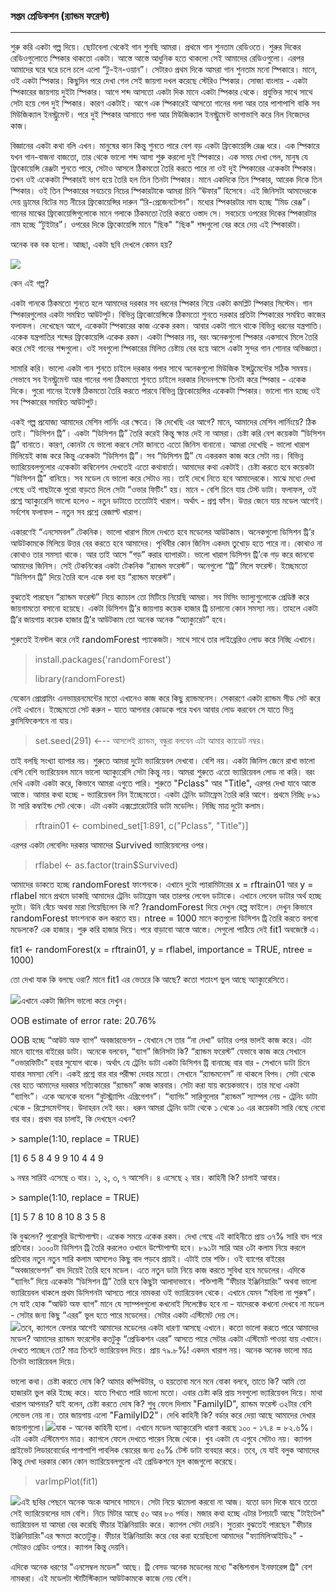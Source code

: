 ### সপ্তম প্রেডিকশন \(র‌্যান্ডম ফরেস্ট\)

---

শুরু করি একটা গল্প দিয়ে। ছোটবেলা থেকেই গান শুনছি আমরা। প্রথমে গান শুনতাম রেডিওতে। শুরুর দিকের রেডিওগুলোতে স্পিকার থাকতো একটা। আস্তে আস্তে আধুনিক হতে থাকলো সেই আমাদের রেডিওগুলো। এরপর আমাদের ঘরে ঘরে চলে চলে এলো “টু-ইন-ওয়ান”।  সেটারও প্রথম দিকে আমরা গান শুনতাম মনো স্পিকারে। মানে, ওই একটা স্পিকার। কিছুদিন পরে দেখা গেল সেই জায়গা দখল করেছে স্টেরিও স্পিকার। সোজা বাংলায় - একটা স্পিকারের জায়গায় দুইটা স্পিকার। আগে শব্দ আসতো একটা দিক মানে একটা স্পিকার থেকে। প্রযুক্তির সাথে সাথে সেটা হয়ে গেল দুই স্পিকার। কারণ একটাই। আগে এক স্পিকারেই আসতো গানের গলা আর তার পাশাপাশি বাকি সব মিউজিক্যাল ইনস্ট্রুমেন্ট। পরে দুই স্পিকার আসাতে গলা আর মিউজিক্যাল ইনস্ট্রুমেন্ট ভাগাভাগি করে নিল নিজেদের কাজ।

বিজ্ঞানের একটা কথা বলি এখন। মানুষের কান কিন্তু শুনতে পারে বেশ বড় একটা ফ্রিকোয়েন্সি রেঞ্জ ধরে। এক স্পিকারে যখন গান-বাজনা বাজতো, তার থেকে ভালো শব্দ আসা শুরু করলো দুই স্পিকারে। এক সময় দেখা গেল, মানুষ যে ফ্রিকোয়েন্সি রেঞ্জটা শুনতে পারে, সেটাও আসলে ঠিকমতো তৈরি করতে পারে না ওই দুই স্পিকারের একেকটা স্পিকার। তখন ওই একেকটা স্পিকারই ভাগ হয়ে তৈরি হল তিন তিনটা স্পিকার। মানে একদিকে তিন স্পিকার, আরেক দিকে তিন স্পিকার। ওই তিন স্পিকারের সবচেয়ে নিচের স্পিকারটাকে আমরা চিনি “ঊফার” হিসেবে। এই জিনিসটা আমাদেরকে দেয় ড্রামের বিটের মত নীচের ফ্রিকোয়েন্সির দারুন “রি-প্রেজেনটেশন”। মধ্যের স্পিকারটার নাম হচ্ছে “মিড রেঞ্জ”। গানের মাঝের  ফ্রিকোয়েন্সিগুলোকে মানে গলাকে ঠিকমতো তৈরি করতে ওস্তাদ সে। সবচেয়ে ওপরের দিকের স্পিকারটার নাম হচ্ছে “টুইটার”। ওপরের দিকে ফ্রিকোয়েন্সি মানে "ছিক" "ছিক" শব্দগুলো বের করে দেয় এই স্পিকারটা।

অনেক বক বক হলো। আচ্ছা, একটা ছবি দেখলে কেমন হয়?

![](/assets/speaker.jpg)

কেন এই গল্প?

একটা গানকে ঠিকমতো শুনতে হলে আমাদের দরকার সব  ধরনের স্পিকার নিয়ে একটা কমপ্লিট স্পিকার সিস্টেম। গান স্পিকারগুলোর একটা সমন্বিত আউটপুট। বিভিন্ন ফ্রিকোয়েন্সিকে ঠিকমতো শুনতে দরকার প্রতিটা স্পিকারের সমন্বিত কাজের ফলাফল। দেখেছেন আগে, একেকটা স্পিকারের কাজ একেক রকম। আবার একটা গানে থাকে বিভিন্ন ধরনের যন্ত্রপাতি। একেক যন্ত্রপাতির শব্দের ফ্রিকোয়েন্সি একেক রকম। একটা স্পিকার নয়, বরং অনেকগুলো স্পিকার একসাথে মিলে তৈরি করে সেই গানের শব্দগুলো। ওই সবগুলো স্পিকারের মিলিত চেষ্টায় বের হয়ে আসে একটা সুন্দর গান শোনার অভিজ্ঞতা।

সামারি করি। ভালো একটা গান শুনতে চাইলে দরকার গলার সাথে অনেকগুলো মিউজিক ইন্সট্রুমেন্টের সঠিক সমন্বয়। সেভাবে সব ইনস্ট্রুমেন্ট আর গানের গলা ঠিকমতো শুনতে চাইলে দরকার নিদেনপক্ষে তিনটা করে স্পিকার - একেক দিকে। পুরো গানের ইফেক্ট ঠিকমতো তৈরি করতে পারবে বিভিন্ন ফ্রিকোয়েন্সির একেকটা স্পিকার। ভালো গান হচ্ছে ওই সব স্পিকারের সমন্বিত আউটপুট।

একই গল্প প্রযোজ্য আমাদের মেশিন লার্নিং এর ক্ষেত্রে। কি দেখেছি এর আগে? মানে, আমাদের মেশিন লার্নিংয়ে? ঠিক তাই। “ডিসিশন ট্রি”। একটা “ডিসিশন ট্রি” তৈরি করেই কিন্তু ক্ষান্ত দেই না আমরা। চেষ্টা করি বেশ কয়েকটা “ডিসিশন ট্রি” বানাতে। কারণ, কোনটা যে ভালো করবে সেটা জানতে এতো জিনিস বানানো। আমরা দেখেছি - ভালো খারাপ মিলিয়েই কাজ করে কিন্তু একেকটা “ডিসিশন ট্রি”। সব “ডিসিশন ট্রি” যে একরকম কাজ করে সেটা নয়। বিভিন্ন ভ্যারিয়েবলগুলোর একেকটা কম্বিনেশন দেখতেই এতো কথাবার্তা। আমাদের কথা একটাই। চেষ্টা করতে হবে কয়েকটা “ডিসিশন ট্রি” বানিয়ে। সব মডেল যে ভালো করে সেটাও নয়। তাই দেখে নিতে হবে আমাদেরকে। মাঝে মধ্যে দেখা গেছে ওই গাছটাকে পুরো বাড়তে দিলে সেটা “ওভার ফিটিং” হয়। মানে - বেশি চিনে যায় টেস্ট ডাটা। ফলাফল, ওই প্রশ্নে অ্যাক্যুরেসি ভালো হলেও - নতুন ডাটাতে ততোটাই খারাপ। অর্থাৎ - প্ৰশ্ন ফাঁস। উত্তর জেনে যায় মডেল আগেই। সর্বশেষ ফলাফল - নতুন সব প্রশ্নে রেজাল্ট খারাপ।

একারণেই “এনসেমবল” টেকনিক। ভালো খারাপ মিলে দেখতে হবে মডেলের আউটকাম। অনেকগুলো ডিসিশন ট্রি’র আউটকামকে মিলিয়ে উত্তর বের করতে হবে আমাদের। পৃথিবীর কোন জিনিস একদম তুখোড় হতে পারে না। কোথাও না কোথাও তার সমস্যা থাকে। আর তাই আসে “গড়” করার ব্যাপারটা। ভালো খারাপ ডিসিশন ট্রি’কে গড় করে জানবো আমাদের জিনিস। সেই টেকনিকের একটা টেকনিক “র‌্যান্ডম ফরেস্ট”। অনেগুলো “ট্রি” মিলে ফরেস্ট। ইচ্ছেমতো “ডিসিশন ট্রি” দিয়ে তৈরি বলে একে বলা হয় “র‌্যান্ডম ফরেস্ট”।

বুঝতেই পারছেন “র‌্যান্ডম ফরেস্ট” নিয়ে ক্যাচাল তো মিটিয়ে নিয়েছি আমরা। সব মিসিং ভ্যাল্যুগুলোকে প্রেডিক্ট করে জায়গামতো বসানো হয়েছে। একটা ডিসিশন ট্রি’র জায়গায় কয়েক হাজার ট্রি চালানো কোন সমস্যা নয়। তাহলে একটা ট্রি’র জায়গায় কয়েক হাজার ট্রি’র আউটকাম তো অনেক অনেক “অ্যাক্যুরেট” হবে।

শুরুতেই ইনস্টল করে নেই randomForest প্যাকেজটা। সাথে সাথে তার লাইব্রেরিও লোড করে নিচ্ছি এখানে।

> install.packages\('randomForest'\)
>
> library\(randomForest\)

যেকোন প্রোগ্রামিং এনভায়রনমেন্টের মতো এখানেও কাজ করে কিছু র‌্যান্ডমনেস। সেকারণে একটা র‌্যান্ডম সীড সেট করে নেই এখানে। ইচ্ছেমতো সেট করুন - যাতে আপনার কোডকে পরে যখন আবার লোড করবেন সে যাতে ভিন্ন ক্লাসিফিকেশনে না যায়।

> set.seed\(291\)   ←-- আসলেই র‌্যান্ডম, বন্ধুরা বলবেন এটা আমার ক্যাডেট নম্বর।

তাই বলছি সংখ্যা ব্যাপার নয়। শুরুতে আমরা দুটো ভ্যারিয়েবল দেখবো। বেশি নয়। একটা জিনিস জেনে রাখা ভালো বেশি বেশি ভ্যারিয়েবল মানে ভালো অ্যাক্যুরেসি সেটা কিন্তু নয়। আমরা শুরুতে এতো ভ্যারিয়েবল লোড না করি। বরং দেখি একটা একটা করে, কিভাবে আমরা এগুতে পারি। শুরুতে "Pclass" আর "Title", এরপর দেখা যাবে আস্তে আস্তে। আমার কথা হচ্ছে - ভ্যারিয়েবল নিন ইচ্ছেমতো। একটা ট্রেনিং ডাটাফ্রেম তৈরি করি আগে। প্রথমে নিচ্ছি ৮৯১ টা সারি কম্বাইন্ড সেট থেকে। এটা একটা এক্সপ্লোরেটোরি ডাটা মডেলিং। নিচ্ছি মাত্র দুটো কলাম।

> rftrain01 &lt;- combined\_set\[1:891, c\("Pclass", "Title"\)\]

এরপর একটা লেবেলিং দরকার আমাদের Survived ভ্যারিয়েবলের ওপর।

> rflabel &lt;- as.factor\(train$Survived\)

আমাদের ডাকতে হচ্ছে randomForest ফাংশনকে। এখানে দুটো প্যারামিটারের x = rftrain01 আর y = rflabel মানে প্রথমে ডাকছি আমাদের ট্রেনিং ডাটাফ্রেম আর তারপর লেবেল ডাটাকে। এখানে লেবেল ডাটার অর্থ হচ্ছে দুটো। উনি বেঁচে অথবা মারা গিয়েছিলেন কি না? ?randomForest দিয়ে দেখুন হেল্প ফাইলে। দেখুন কিভাবে randomForest ফাংশনকে কল করতে হয়। ntree = 1000 মানে কতগুলো ডিসিশন ট্রি তৈরি করতে বলবো মডেলকে? এক হাজার। শুরু করি হাজার দিয়ে। পরে বাড়াবো আস্তে আস্তে। সেগুলো পাঠিয়ে দেই fit1 অবজেক্টে এ।

fit1 &lt;- randomForest\(x = rftrain01, y = rflabel, importance = TRUE, ntree = 1000\)

তো দেখা যাক কি বলছে ওরা? মানে fit1 এর ভেতরে কি আছে? কতো শতাংশ ভুল আছে অ্যাক্যুরেসিতে।

![](/assets/rf1.png)এখানে একটা জিনিস ভালো করে দেখুন।

OOB estimate of  error rate: 20.76%

OOB হচ্ছে “আউট অফ ব্যাগ” অবজারভেশন - যেখানে সে তার “না দেখা” ডাটার ওপর ভালই কাজ করে। এটা মানে ব্যাগের বাইরের ডাটা। অনেকে বলবেন, “ব্যাগ” জিনিসটা কি? “র‌্যান্ডম ফরেস্ট” যেভাবে কাজ করে সেখানে “ওভারফিটিং” হবার সুযোগ থাকে। অর্থাৎ যে ট্রেনিং ডাটা একটা ডিসিশন ট্রি বানাচ্ছে বার বার - সেখানে ডাটা চিনে যাবার সমস্যা বেশি। একই প্রশ্নে বার বার পরীক্ষা দেবার মতো। সেখানে “র‌্যান্ডমনেস” না থাকলে বিপদ। সেটা থেকে বের হতে আমাদের দরকার সত্যিকারের “র‌্যান্ডম” কাজ কারবার। সেটা করা যায় কয়েকভাবে। তার মধ্যে একটা  “ব্যাগিং”। একে অনেকে বলেন “বুটস্ট্র্যাপিং এগ্রিগেশন”। “ব্যাগিং” সারিগুলোর “র‌্যান্ডম” স্যাম্পল নেয় - ট্রেনিং ডাটা থেকে - রিপ্লেসমেন্টসহ। উদাহরন দেই বরং। ধরুন আমরা ট্রেনিং ডাটা থেকে ১ থেকে ১০ এর কয়েকটা সারি বেছে নেবো বার বার। প্রথম বার চালাই, কি দেখছেন এখন?

&gt; sample\(1:10, replace = TRUE\)

\[1\]  6  5  8  4  9  9 10  4  4  9

৯ নম্বর সারিই এসেছে ৩ বার। ১, ২, ৩, ৭ আসেনি। ৪ এসেছে ২ বার। কাহিনী কি? চালাই আবার।

&gt; sample\(1:10, replace = TRUE\)

\[1\]  5  7  8 10  8 10  8  3  5  8

কি বুঝলেন? পুরোপুরি উল্টোপাল্টা। একেক সময়ে একেক রকম। দেখা গেছে এই কাহিনীতে প্রায় ৩৭% সারি বাদ পরে প্রতিবার। ১০০০টা ডিসিশন ট্রি তৈরি করলেও ওখানে উল্টোপাল্টা হবে। ৮৯১টা সারি আর ৩টা কলাম নিয়ে করলে প্রতিবার নতুন নতুন সারি কলাম আসলেও কিছু বাদ পড়বে প্রায়ই। এটাই তার শক্তি। ওই ব্যাগের বাইরের “অবজারভেশন” বাদ দিয়েই তৈরি হবে মডেল। এতে নতুন ডাটা নিয়ে কাজ করতে সুবিধা হবে মডেলের। এদিকে “ব্যাগিং” দিয়ে একেকটা “ডিসিশন ট্রি” তৈরি হবে কিছুটা আলাদাভাবে। শক্তিশালী “ফীচার ইঞ্জিনিয়ারিং” অথবা ভালো ভ্যারিয়েবল থাকলে প্রথম ডিসিশনটা আসতে পারে নামকরা ওই ভ্যারিয়েবল থেকে। এখানে যেমন “মহিলা না পুরুষ”। সে যাই হোক “আউট অফ ব্যাগ” মানে যে স্যাম্পলগুলো কখনোই সিলেক্টেড হবে না - যাদেরকে কখনো দেখবে না মডেল - সেটার জন্য কিছু “এরর” ভুল হতে পারে মডেলের। সেটার একটা এস্টিমেট দেয় সে।  
![](/assets/oob.png)তবে, ক্যাগলে ফেলার আগেই আমাদের মডেলের একটা ধারণা আসছে এখানে। কতো ভালো করতে পারে আমাদের মডেল? আমাদের র‌্যান্ডম  ফরেস্টের কতটুকু “প্রেডিকশন এরর” আসতে পারে সেটার একটা এস্টিমেট পাওয়া যায় এখানে। দেখতে পাচ্ছেন তো? মাত্র তিনটে ভ্যারিয়েবল দিয়ে। প্রায় ৭৯.৮%! একদম খারাপ নয়। অনেক অনেক ভালো মাত্র তিনটা ভ্যারিয়েবল দিয়ে।

ভালো কথা। চেষ্টা করতে দোষ কি? আমার কম্পিউটার, ও হয়তোবা মনে মনে বোকা বলবে, তাতে কি? আমি তো হাজারটা ভুল করি ইচ্ছে করে। যাতে শিখতে পারি ভালো মতো। এবার চেষ্টা করি প্রায় সবগুলো ভ্যারিয়েবল দিয়ে। মাথা খারাপ আপনার? যাই বলেন, চেষ্টা করতে দোষ কি? শুধু ফেলে দিলাম "FamilyID", র‌্যান্ডম  ফরেস্ট ৩২টার বেশি লেভেল নেয় না। তার জায়গায় এলো "FamilyID2"। দেখি কাহিনী কি? বর্ডার করে দেয়া আছে আমাদের দেখার জায়গাগুলো।![](/assets/pred7.png)যাক - অনেক কাহিনী হলো। এখানে মডেল অ্যাক্যুরেসি ধারণা করছে ১০০ - ১৭.৪ = ৮২.৬%। এটা একটা এস্টিমেশন মাত্র। ক্যাগলে ফেলে দেখতে পারেন নিজে থেকে। খুব একটা যে এগুবে সেটাও নয়। ক্যাগল প্রাইভেট লিডারবোর্ডের পাশাপাশি পাবলিক স্কোরের জন্য ৫০% টেস্ট ডাটা ব্যবহার করে। তবে, যে যাই বলুক আমাদের কিন্তু দেখা দরকার কোন কোন ভ্যারিয়েবলগুলো এই প্রেডিকশনে মূল কাজগুলো করেছে।

> varImpPlot\(fit1\)

![](/assets/plot.png)এই ছবির পেছনে অনেক অংক আসবে সামনে। সেটা নিয়ে ঝামেলা করবো না আজ। যতো ডান দিকে যাবে ততো সেই ভ্যারিয়েবলের দাম বেশি। নিচে মিটার আছে ৫০ আর ৮০ পর্যন্ত। মজার কথা হচ্ছে এটার টপচার্টে আছে "টাইটেল" ভ্যারিয়েবল যা আমরা বের করেছি ফীচার ইঞ্জিনিয়ারিং করে। ক্যাগল সেটা দেয়নি। সুতরাং বুঝতেই পারছেন "ফীচার ইঞ্জিনিয়ারিং"এর ক্ষমতা কতোটুকু। ফীচার ইঞ্জিনিয়ারিং করে বের করা হয়েছিলো আমাদের "ফ্যামিলিআইডি২" - সেটারও গ্রেডিং ওপরে। ক্যাগল কিন্তু দেয়নি।

এদিকে অনেক ধরণের "এনসেম্বল মডেল" আছে। ট্রি বেসড অনেক মডেলের মধ্যে "কন্ডিশনাল ইনফারেন্স ট্রি" বেশ নামকরা। এই মডেলটা স্টাটিস্টিক্যাল আউটকামকে কাজে নেয় বেশি। 

